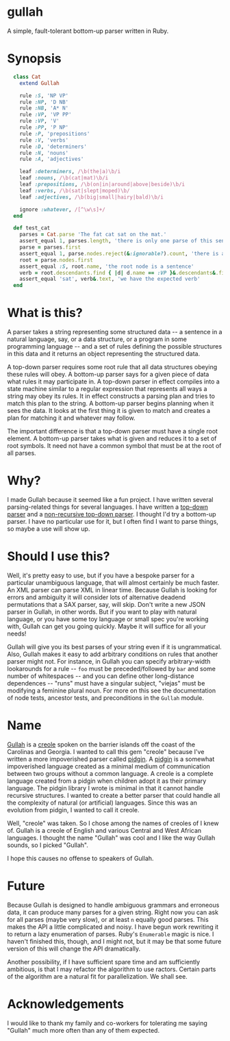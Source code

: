 # gullah

A simple, fault-tolerant bottom-up parser written in Ruby.

# Synopsis

```ruby
  class Cat
    extend Gullah

    rule :S, 'NP VP'
    rule :NP, 'D NB'
    rule :NB, 'A* N'
    rule :VP, 'VP PP'
    rule :VP, 'V'
    rule :PP, 'P NP'
    rule :P, 'prepositions'
    rule :V, 'verbs'
    rule :D, 'determiners'
    rule :N, 'nouns'
    rule :A, 'adjectives'

    leaf :determiners, /\b(the|a)\b/i
    leaf :nouns, /\b(cat|mat)\b/i
    leaf :prepositions, /\b(on|in|around|above|beside)\b/i
    leaf :verbs, /\b(sat|slept|moped)\b/
    leaf :adjectives, /\b(big|small|hairy|bald)\b/i

    ignore :whatever, /[^\w\s]+/
  end

  def test_cat
    parses = Cat.parse 'The fat cat sat on the mat.'
    assert_equal 1, parses.length, 'there is only one parse of this sentence'
    parse = parses.first
    assert_equal 1, parse.nodes.reject(&:ignorable?).count, 'there is a root node for this parse'
    root = parse.nodes.first
    assert_equal :S, root.name, 'the root node is a sentence'
    verb = root.descendants.find { |d| d.name == :VP }&.descendants&.find { |d| d.name == :V }
    assert_equal 'sat', verb&.text, 'we have the expected verb'
  end
```

# What is this?

A parser takes a string representing some structured data -- a sentence in a natural language, say, or a data structure, or a program in some programming language -- and a set of rules defining the possible structures in this data and it returns an object representing the structured data.

A top-down parser requires some root rule that all data structures obeying these rules will obey. A bottom-up parser says for a given piece of data what rules it may participate in. A top-down parser in effect compiles into a state machine similar to a regular expression that represents all ways a string may obey its rules. It in effect constructs a parsing plan and tries to match this plan to the string. A bottom-up parser begins planning when it sees the data. It looks at the first thing it is given to match and creates a plan for matching it and whatever may follow.

The important difference is that a top-down parser must have a single root element. A bottom-up parser takes what is given and reduces it to a set of root symbols. It need not have a common symbol that must be at the root of all parses.

# Why?

I made Gullah because it seemed like a fun project. I have written several parsing-related things
for several languages. I have written a [top-down parser](https://github.com/dfhoughton/Grammar) and a [non-recursive top-down parser](https://github.com/dfhoughton/pidgin). I thought I'd try a bottom-up parser. I have no particular use for it, but I often find I want to parse things, so maybe a use will show up.

# Should I use this?

Well, it's pretty easy to use, but if you have a bespoke parser for a particular unambiguous language, that will almost certainly be much faster. An XML parser can parse XML in linear time. Because Gullah is looking for errors and ambiguity it will consider lots of alternative deadend permutations that a SAX parser, say, will skip. Don't write a new JSON parser in Gullah, in other words. But if you want to play with natural language, or you have some toy language or small spec you're working with, Gullah can get you going quickly. Maybe it will suffice for all your needs!

Gullah will give you its best parses of your string even if it is ungrammatical. Also, Gullah makes it easy to add arbitrary conditions on rules that another parser might not. For instance, in Gullah you can specify arbitrary-width lookarounds for a rule -- `foo` must be preceded/followed by `bar` and some number of whitespaces -- and you can define other long-distance dependences -- "runs" must have a singular subject, "viejas" must be modifying a feminine plural noun. For more on this see the documentation of node tests, ancestor tests, and preconditions in the `Gullah` module.

# Name

[Gullah](https://en.wikipedia.org/wiki/Gullah_language) is a [creole](https://en.wikipedia.org/wiki/Gullah_language)
spoken on the barrier islands off the coast of the Carolinas and Georgia. I wanted to call this gem "creole" because I've
written a more impoverished parser called [pidgin](https://github.com/dfhoughton/pidgin). A
[pidgin](https://en.wikipedia.org/wiki/Pidgin) is a somewhat impoverished language created as a minimal medium
of communication between two groups without a common language. A creole is a complete language created from a pidgin
when children adopt it as their primary language. The pidgin library I wrote is minimal in that it cannot handle
recursive structures. I wanted to create a better parser that could handle all the complexity of natural (or artificial)
languages. Since this was an evolution from pidgin, I wanted to call it creole.

Well, "creole" was taken. So I chose among the names of creoles of I knew of. Gullah is a creole of English and various
Central and West African languages. I thought the name "Gullah" was cool and I like the way Gullah sounds, so I picked "Gullah".

I hope this causes no offense to speakers of Gullah.

# Future

Because Gullah is designed to handle ambiguous grammars and erroneous data, it can produce many parses for a given string. Right now you can ask for all parses (maybe very slow), or at least `n` equally good parses. This makes the API a little complicated and noisy. I have begun work rewriting it to return a lazy enumeration of parses. Ruby's `Enumerable` magic is nice. I haven't finished this, though, and I might not, but it may be that some future version of this will change the API dramatically.

Another possibility, if I have sufficient spare time and am sufficiently ambitious, is that I may refactor the algorithm to use ractors. Certain parts of the algorithm are a natural fit for parallelization. We shall see.

# Acknowledgements

I would like to thank my family and co-workers for tolerating me saying "Gullah" much more often than any of them expected.
